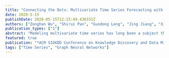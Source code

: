 ```yaml
---
title: "Connecting the Dots: Multivariate Time Series Forecasting with Graph Neural Networks"
date: 2020-5-15
publishDate: 2020-05-15T12:15:49.436331Z
authors: ["Zonghan Wu", "Shirui Pan", "Guodong Long", "Jing Jiang", "Xiaojun Chang", "Chengqi Zhang"]
publication_types: ["1"]
abstract: "Modeling multivariate time series has long been a subject that has attracted researchers from a diverse range of fields including economics, finance, and traffic. A basic assumption behind multivariate time series forecasting is that its variables depend on one another but, upon looking closely, it's fair to say that existing methods fail to fully exploit latent spatial dependencies between pairs of variables. In recent years, meanwhile, graph neural networks (GNNs) have shown high capability in handling relational dependencies. GNNs require well-defined graph structures for information propagation which means they cannot be applied directly for multivariate time series where the dependencies are not known in advance. In this paper, we propose a general graph neural network framework designed specifically for multivariate time series data. Our approach automatically extracts the uni-directed relations among variables through a graph learning module, into which external knowledge like variable attributes can be easily integrated. A novel mix-hop propagation layer and a dilated inception layer are further proposed to capture the spatial and temporal dependencies within the time series. The graph learning, graph convolution, and temporal convolution modules are jointly learned in an end-to-end framework. Experimental results show that our proposed model outperforms the state-of-the-art baseline methods on 3 of 4 benchmark datasets and achieves on-par performance with other approaches on two traffic datasets which provide extra structural information.."
featured: true
publication: "*ACM SIGKDD Conference on Knowledge Discovery and Data Mining, KDD-20*"
tags: ["Time Series", "Graph Neural Networks"]
---
```


